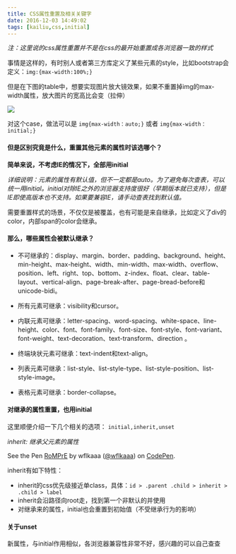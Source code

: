 ```yaml
---
title: CSS属性重置及相关关键字
date: 2016-12-03 14:49:02
tags: [kailiu,css,initial]
---
```


*注：这里说的css属性重置并不是在css的最开始重置成各浏览器一致的样式*

事情是这样的，有时别人或者第三方库定义了某些元素的style，比如bootstrap会定义：`img:{max-width:100%;}`

但是在下图的table中，想要实现图片放大镜效果，如果不重置掉img的max-width属性，放大图片的宽高比会变（拉伸）

![](http://ohpf8h425.bkt.clouddn.com/hexo.jpg) 

对这个case，做法可以是 `img{max-width：auto;}` 或者 `img{max-width：initial;}`

#### 但是区别究竟是什么，重置其他元素的属性时该选哪个？

**简单来说，不考虑IE的情况下，全部用initial**

*详细说明：元素的属性有默认值，但不一定都是auto。为了避免每次查表，可以统一用initial。initial对除IE之外的浏览器支持度很好（早期版本就已支持），但是IE即使高版本也不支持。如果要兼容IE，请手动查表找到默认值。*

需要重置样式的场景，不仅仅是被覆盖，也有可能是来自继承，比如定义了div的color，内部span的color会继承。

<!-- more -->

#### 那么，哪些属性会被默认继承？

- 不可继承的：display、margin、border、padding、background、height、min-height、max-height、width、min-width、max-width、overflow、position、left、right、top、bottom、z-index、float、clear、table-layout、vertical-align、page-break-after、page-bread-before和unicode-bidi。

- 所有元素可继承：visibility和cursor。

- 内联元素可继承：letter-spacing、word-spacing、white-space、line-height、color、font、font-family、font-size、font-style、font-variant、font-weight、text-decoration、text-transform、direction
。
- 终端块状元素可继承：text-indent和text-align。

- 列表元素可继承：list-style、list-style-type、list-style-position、list-style-image。

- 表格元素可继承：border-collapse。

#### 对继承的属性重置，也用initial

这里顺便介绍一下几个相关的选项： `initial,inherit,unset`

*inherit: 继承父元素的属性*

<p data-height="265" data-theme-id="0" data-slug-hash="RoMPrE" data-default-tab="html,result" data-user="wflkaaa" data-embed-version="2" data-pen-title="RoMPrE" class="codepen">See the Pen <a href="http://codepen.io/wflkaaa/pen/RoMPrE/">RoMPrE</a> by wflkaaa (<a href="http://codepen.io/wflkaaa">@wflkaaa</a>) on <a href="http://codepen.io">CodePen</a>.</p>
<script async src="https://production-assets.codepen.io/assets/embed/ei.js"></script>

inherit有如下特性：

- inherit的css优先级接近单class，具体：`id > .parent .child > inherit > .child > label`
- inherit会沿路径向root走，找到第一个非默认的并使用
- 对继承来的属性，initial也会重置到初始值（不受继承行为的影响）

#### 关于unset

新属性，与initial作用相似，各浏览器兼容性非常不好，感兴趣的可以自己查查


